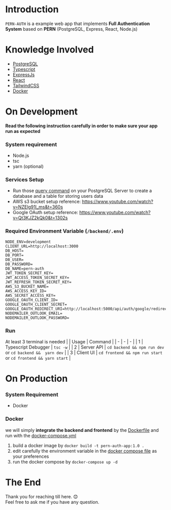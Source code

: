 # Introduction

`PERN-AUTH` is a example web app that implements **Full Authentication System** based on **PERN** (PostgreSQL, Express, React, Node.js)

# Knowledge Involved

- [PostgreSQL](https://www.postgresql.org/)
- [Typescript](https://www.typescriptlang.org/)
- [ExpressJs](https://expressjs.com/)
- [React](https://reactjs.org/)
- [TailwindCSS](https://tailwindcss.com/)
- [Docker](https://www.docker.com/)

# On Development

**Read the following instruction carefully in order to make sure your app run as expected**

### System requirement

- Node.js
- tsc
- yarn (optional)

### Services Setup

- Run those [query command](/db-setup.sql) on your PostgreSQL Server to create a database and a table for storing users data
- AWS s3 bucket setup reference: https://www.youtube.com/watch?v=NZElg91l_ms&t=360s
- Google OAuth setup reference: https://www.youtube.com/watch?v=Qt3KJZ2kQk0&t=1302s

### Required Environment Variable (`/backend/.env`)

```
NODE_ENV=development
CLIENT_URL=http://localhost:3000
DB_HOST=
DB_PORT=
DB_USER=
DB_PASSWORD=
DB_NAME=pern-auth
JWT_TOKEN_SECRET_KEY=
JWT_ACCESS_TOKEN_SECRET_KEY=
JWT_REFRESH_TOKEN_SECRET_KEY=
AWS_S3_BUCKET_NAME=
AWS_ACCESS_KEY_ID=
AWS_SECRET_ACCESS_KEY=
GOOGLE_OAUTH_CLIENT_ID=
GOOGLE_OAUTH_CLIENT_SECRET=
GOOGLE_OAUTH_REDIRECT_URI=http://localhost:5000/api/auth/google/redirect
NODEMAILER_OUTLOOK_EMAIL=
NODEMAILER_OUTLOOK_PASSWORD=
```

### Run

At least 3 terminal is needed
| | Usage | Command |
| - | - | - |
| 1 | Typescript Debugger | `tsc -w` |
| 2 | Server API | `cd backend && npm run dev` or `cd backend &&  yarn dev` |
| 3 | Client UI | `cd frontend && npm run start` or `cd frontend && yarn start` |

# On Production

### System Requirement

- Docker

### Docker

we will simply **integrate the backend and frontend** by the [Dockerfile](/Dockerfile) and run with the [docker-compose.yml](/docker-compose.yml)

1. build a docker image by `docker build -t pern-auth-app:1.0 .`
2. edit carefully the environment variable in the [docker compose file](/docker-compose.yml) as your preferences
3. run the docker compose by `docker-compose up -d`

# The End

Thank you for reaching till here. 😊 \
Feel free to ask me if you have any question.

